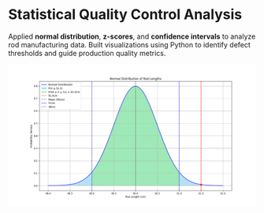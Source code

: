 # Statistical Quality Control Analysis

Applied **normal distribution**, **z-scores**, and **confidence intervals** to analyze rod manufacturing data. 
Built visualizations using Python to identify defect thresholds and guide production quality metrics.



<img src="normal_distribution_of_rod_lengths.png" alt="Normal Distribution Plot" width="800"/>
